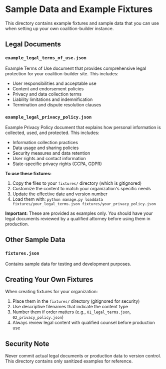 # Sample Data and Example Fixtures

This directory contains example fixtures and sample data that you can use when setting up your own coalition-builder instance.

## Legal Documents

### `example_legal_terms_of_use.json`

Example Terms of Use document that provides comprehensive legal protection for your coalition-builder site. This includes:

- User responsibilities and acceptable use
- Content and endorsement policies
- Privacy and data collection terms
- Liability limitations and indemnification
- Termination and dispute resolution clauses

### `example_legal_privacy_policy.json`

Example Privacy Policy document that explains how personal information is collected, used, and protected. This includes:

- Information collection practices
- Data usage and sharing policies
- Security measures and data retention
- User rights and contact information
- State-specific privacy rights (CCPA, GDPR)

**To use these fixtures:**

1. Copy the files to your `fixtures/` directory (which is gitignored)
2. Customize the content to match your organization's specific needs
3. Update the effective date and version number
4. Load them with: `python manage.py loaddata fixtures/your_legal_terms.json fixtures/your_privacy_policy.json`

**Important:** These are provided as examples only. You should have your legal documents reviewed by a qualified attorney before using them in production.

## Other Sample Data

### `fixtures.json`

Contains sample data for testing and development purposes.

## Creating Your Own Fixtures

When creating fixtures for your organization:

1. Place them in the `fixtures/` directory (gitignored for security)
2. Use descriptive filenames that indicate the content type
3. Number them if order matters (e.g., `01_legal_terms.json`, `02_privacy_policy.json`)
4. Always review legal content with qualified counsel before production use

## Security Note

Never commit actual legal documents or production data to version control. This directory contains only sanitized examples for reference.
